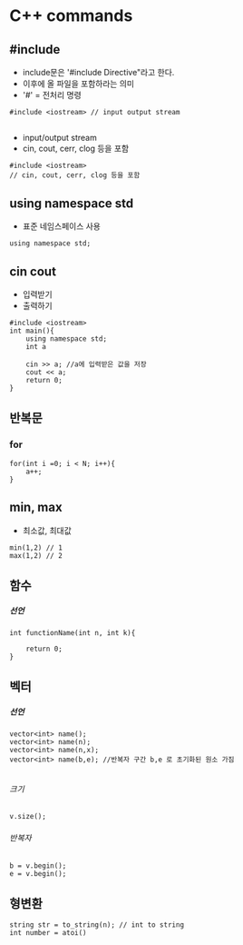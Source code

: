 # C++ commands

## #include
- include문은 '#include Directive"라고 한다.
- 이후에 올 파일을 포함하라는 의미
- '#' = 전처리 명령
~~~
#include <iostream> // input output stream
~~~

## <iostream>
- input/output stream
- cin, cout, cerr, clog 등을 포함
~~~
#include <iostream> 
// cin, cout, cerr, clog 등을 포함
~~~

## using namespace std
- 표준 네임스페이스 사용
~~~
using namespace std;
~~~

## cin cout
- 입력받기
- 출력하기
~~~
#include <iostream> 
int main(){
    using namespace std;
    int a

    cin >> a; //a에 입력받은 값을 저장
    cout << a; 
    return 0;
}
~~~

## 반복문
### for
~~~
for(int i =0; i < N; i++){
    a++;
}
~~~

## min, max
- 최소값, 최대값
~~~
min(1,2) // 1
max(1,2) // 2
~~~



## 함수

##### 선언

~~~
int functionName(int n, int k){
    
    return 0;
}
~~~



## 벡터

##### 선언

~~~
vector<int> name();
vector<int> name(n);
vector<int> name(n,x);
vector<int> name(b,e); //반복자 구간 b,e 로 초기화된 원소 가짐


~~~

###### 크기

~~~
v.size();
~~~

###### 반복자

~~~
b = v.begin();
e = v.begin();
~~~



## 형변환

~~~
string str = to_string(n); // int to string
int number = atoi()
~~~

